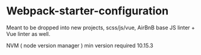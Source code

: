 # Webpack-starter-configuration
Meant to be dropped into new projects, scss/js/vue, AirBnB base JS linter + Vue linter as well. 

NVM ( node version manager ) min version required 10.15.3
